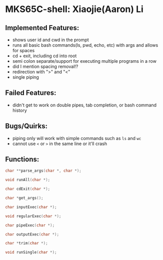 # MKS65C-shell: Xiaojie(Aaron) Li

## Implemented Features:
* shows user id and cwd in the prompt
* runs all basic bash commands(ls, pwd, echo, etc) with args and allows for spaces
* cd + exit, including cd into root
* semi colon separate/support for executing multiple programs in a row
* did I mention spacing removal!?
* redirection with ">" and "<"
* single piping

## Failed Features:
* didn't get to work on double pipes, tab completion, or bash command history

## Bugs/Quirks:
* piping only will work with simple commands such as `ls` and `wc`
* cannot use `<` or `>` in the same line or it'll crash

## Functions:
```c
char **parse_args(char *, char *);

void runAll(char *);

char cdExit(char *);

char *get_args();

char inputExec(char *);

void regularExec(char *);

char pipeExec(char *);

char outputExec(char *);

char *trim(char *);

void runSingle(char *);
```
